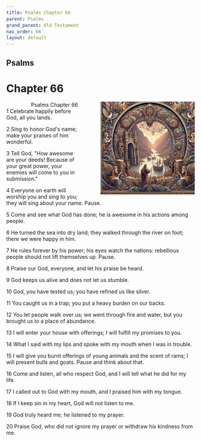 ```yaml
---
title: Psalms Chapter 66
parent: Psalms
grand_parent: Old Testament
nav_order: 66
layout: default
---
```


## Psalms

# Chapter 66

<div style="clear: both; text-align: right;">
    <img src="/assets/Image/Psalms/500/66.jpg" alt="Psalms Chapter 66" class="chapter-image" style="max-width: 50%; height: auto; float: right; margin: 0 0 10px 10px; padding-left: 10%;">
    <figcaption style="font-size: 14px;">Psalms Chapter 66</figcaption>
</div>
1 Celebrate happily before God, all you lands.

2 Sing to honor God's name; make your praises of him wonderful.

3 Tell God, "How awesome are your deeds! Because of your great power, your enemies will come to you in submission."

4 Everyone on earth will worship you and sing to you; they will sing about your name. Pause.

5 Come and see what God has done; he is awesome in his actions among people.

6 He turned the sea into dry land; they walked through the river on foot; there we were happy in him.

7 He rules forever by his power; his eyes watch the nations: rebellious people should not lift themselves up. Pause.

8 Praise our God, everyone, and let his praise be heard.

9 God keeps us alive and does not let us stumble.

10 God, you have tested us; you have refined us like silver.

11 You caught us in a trap; you put a heavy burden on our backs.

12 You let people walk over us; we went through fire and water, but you brought us to a place of abundance.

13 I will enter your house with offerings; I will fulfill my promises to you.

14 What I said with my lips and spoke with my mouth when I was in trouble.

15 I will give you burnt offerings of young animals and the scent of rams; I will present bulls and goats. Pause and think about that.

16 Come and listen, all who respect God, and I will tell what he did for my life.

17 I called out to God with my mouth, and I praised him with my tongue.

18 If I keep sin in my heart, God will not listen to me.

19 God truly heard me; he listened to my prayer.

20 Praise God, who did not ignore my prayer or withdraw his kindness from me.


